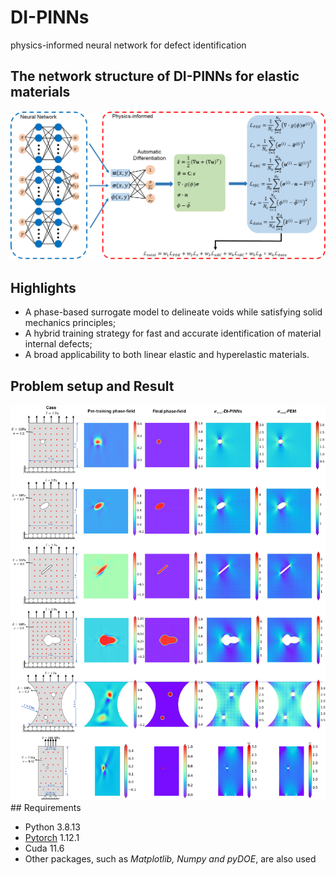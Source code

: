 # DI-PINNs
physics-informed neural network for defect identification

## The network structure of DI-PINNs for elastic materials
<img src="https://github.com/HHS25/DI-PINNs/blob/main/Img/DI-PINNs.png" width="700" />

## Highlights
- A phase-based surrogate model to delineate voids while satisfying solid mechanics principles;
- A hybrid training strategy for fast and accurate identification of material internal defects;
- A broad applicability to both linear elastic and hyperelastic materials.

## Problem setup and Result
<img src="https://github.com/HHS25/DI-PINNs/blob/main/Img/elasticresults.png" width="700" />
## Requirements

- Python 3.8.13
- [Pytorch](https://pytorch.org/) 1.12.1
- Cuda 11.6
- Other packages, such as *Matplotlib, Numpy and pyDOE*, are also used
